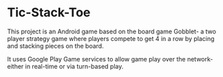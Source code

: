 Tic-Stack-Toe
=============
This project is an Android game based on the board game Gobblet- a two player strategy game where players compete to get 4 in a row by placing and stacking pieces on the board.

It uses Google Play Game services to allow game play over the network- either in real-time or via turn-based play.
